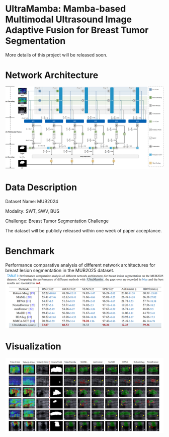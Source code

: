 # UltraMamba: Mamba-based Multimodal Ultrasound Image Adaptive Fusion for Breast Tumor Segmentation

More details of this project will be released soon.

# Network Architecture
![Visualization](./figures/fig_framewor.png)

# Data Description
Dataset Name: MUB2024

Modality: SWT, SWV, BUS

Challenge: Breast Tumor Segmentation Challenge

The dataset will be publicly released within one week of paper acceptance.

# Benchmark
Performance comparative analysis of different network architectures for breast lesion segmentation in the MUB2025 dataset.
![Visualization](./figures/fig_benchmark.png)


# Visualization

![Visualization](./figures/fig_errormap.png)